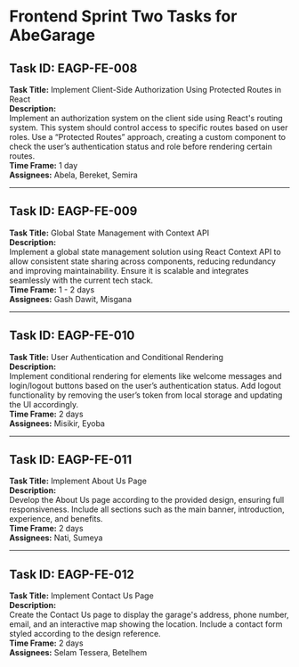 # Frontend Sprint Two Tasks for AbeGarage

## Task ID: EAGP-FE-008
**Task Title:** Implement Client-Side Authorization Using Protected Routes in React  
**Description:**  
Implement an authorization system on the client side using React's routing system. This system should control access to specific routes based on user roles. Use a “Protected Routes” approach, creating a custom component to check the user’s authentication status and role before rendering certain routes.  
**Time Frame:** 1 day  
**Assignees:** Abela, Bereket, Semira  

---

## Task ID: EAGP-FE-009
**Task Title:** Global State Management with Context API  
**Description:**  
Implement a global state management solution using React Context API to allow consistent state sharing across components, reducing redundancy and improving maintainability. Ensure it is scalable and integrates seamlessly with the current tech stack.  
**Time Frame:** 1 - 2 days  
**Assignees:** Gash Dawit, Misgana  

---

## Task ID: EAGP-FE-010
**Task Title:** User Authentication and Conditional Rendering  
**Description:**  
Implement conditional rendering for elements like welcome messages and login/logout buttons based on the user’s authentication status. Add logout functionality by removing the user’s token from local storage and updating the UI accordingly.  
**Time Frame:** 2 days  
**Assignees:** Misikir, Eyoba  

---

## Task ID: EAGP-FE-011
**Task Title:** Implement About Us Page  
**Description:**  
Develop the About Us page according to the provided design, ensuring full responsiveness. Include all sections such as the main banner, introduction, experience, and benefits.  
**Time Frame:** 2 days  
**Assignees:** Nati, Sumeya  

---

## Task ID: EAGP-FE-012
**Task Title:** Implement Contact Us Page  
**Description:**  
Create the Contact Us page to display the garage's address, phone number, email, and an interactive map showing the location. Include a contact form styled according to the design reference.  
**Time Frame:** 2 days  
**Assignees:** Selam Tessera, Betelhem  

